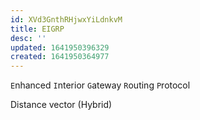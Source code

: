 ```yaml
---
id: XVd3GnthRHjwxYiLdnkvM
title: EIGRP
desc: ''
updated: 1641950396329
created: 1641950364977
---
```


`E`nhanced `I`nterior `G`ateway `R`outing `P`rotocol

Distance vector (Hybrid)

